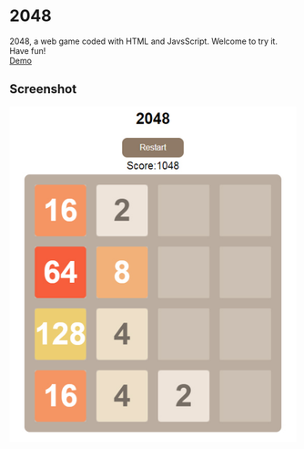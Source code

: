 # 2048
2048, a web game coded with HTML and JavsScript. Welcome to try it. Have fun!
</br>
[Demo](https://andylvyp.github.io/2048/)

## Screenshot
<div align=center>
<img src='https://github.com/andylvyp/2048/blob/master/2048.jpg' />
</div>

